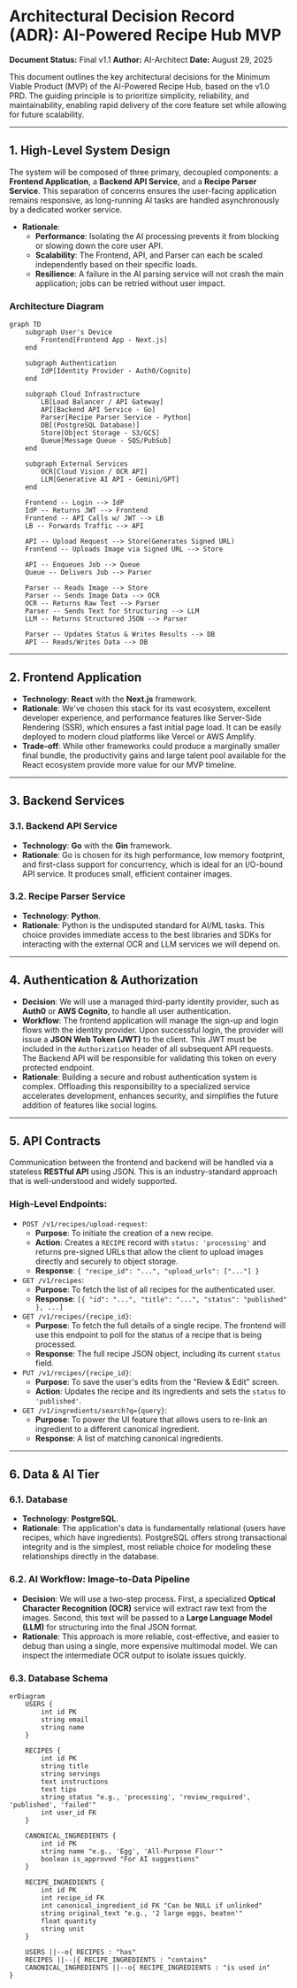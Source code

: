 # Architectural Decision Record (ADR): AI-Powered Recipe Hub MVP

**Document Status:** Final v1.1
**Author:** AI-Architect
**Date:** August 29, 2025

This document outlines the key architectural decisions for the Minimum Viable Product (MVP) of the AI-Powered Recipe Hub, based on the v1.0 PRD. The guiding principle is to prioritize simplicity, reliability, and maintainability, enabling rapid delivery of the core feature set while allowing for future scalability.

---

## 1. High-Level System Design

The system will be composed of three primary, decoupled components: a **Frontend Application**, a **Backend API Service**, and a **Recipe Parser Service**. This separation of concerns ensures the user-facing application remains responsive, as long-running AI tasks are handled asynchronously by a dedicated worker service.

* **Rationale**:
    * **Performance**: Isolating the AI processing prevents it from blocking or slowing down the core user API.
    * **Scalability**: The Frontend, API, and Parser can each be scaled independently based on their specific loads.
    * **Resilience**: A failure in the AI parsing service will not crash the main application; jobs can be retried without user impact.

### Architecture Diagram

```mermaid
graph TD
    subgraph User's Device
        Frontend[Frontend App - Next.js]
    end

    subgraph Authentication
        IdP[Identity Provider - Auth0/Cognito]
    end

    subgraph Cloud Infrastructure
        LB[Load Balancer / API Gateway]
        API[Backend API Service - Go]
        Parser[Recipe Parser Service - Python]
        DB[(PostgreSQL Database)]
        Store[Object Storage - S3/GCS]
        Queue[Message Queue - SQS/PubSub]
    end

    subgraph External Services
        OCR[Cloud Vision / OCR API]
        LLM[Generative AI API - Gemini/GPT]
    end

    Frontend -- Login --> IdP
    IdP -- Returns JWT --> Frontend
    Frontend -- API Calls w/ JWT --> LB
    LB -- Forwards Traffic --> API

    API -- Upload Request --> Store(Generates Signed URL)
    Frontend -- Uploads Image via Signed URL --> Store

    API -- Enqueues Job --> Queue
    Queue -- Delivers Job --> Parser

    Parser -- Reads Image --> Store
    Parser -- Sends Image Data --> OCR
    OCR -- Returns Raw Text --> Parser
    Parser -- Sends Text for Structuring --> LLM
    LLM -- Returns Structured JSON --> Parser

    Parser -- Updates Status & Writes Results --> DB
    API -- Reads/Writes Data --> DB
```

---

## 2. Frontend Application

* **Technology**: **React** with the **Next.js** framework.
* **Rationale**: We've chosen this stack for its vast ecosystem, excellent developer experience, and performance features like Server-Side Rendering (SSR), which ensures a fast initial page load. It can be easily deployed to modern cloud platforms like Vercel or AWS Amplify.
* **Trade-off**: While other frameworks could produce a marginally smaller final bundle, the productivity gains and large talent pool available for the React ecosystem provide more value for our MVP timeline.

---

## 3. Backend Services

### 3.1. Backend API Service

* **Technology**: **Go** with the **Gin** framework.
* **Rationale**: Go is chosen for its high performance, low memory footprint, and first-class support for concurrency, which is ideal for an I/O-bound API service. It produces small, efficient container images.

### 3.2. Recipe Parser Service

* **Technology**: **Python**.
* **Rationale**: Python is the undisputed standard for AI/ML tasks. This choice provides immediate access to the best libraries and SDKs for interacting with the external OCR and LLM services we will depend on.

---

## 4. Authentication & Authorization

* **Decision**: We will use a managed third-party identity provider, such as **Auth0** or **AWS Cognito**, to handle all user authentication.
* **Workflow**: The frontend application will manage the sign-up and login flows with the identity provider. Upon successful login, the provider will issue a **JSON Web Token (JWT)** to the client. This JWT must be included in the `Authorization` header of all subsequent API requests. The Backend API will be responsible for validating this token on every protected endpoint.
* **Rationale**: Building a secure and robust authentication system is complex. Offloading this responsibility to a specialized service accelerates development, enhances security, and simplifies the future addition of features like social logins.

---

## 5. API Contracts

Communication between the frontend and backend will be handled via a stateless **RESTful API** using JSON. This is an industry-standard approach that is well-understood and widely supported.

### High-Level Endpoints:

* `POST /v1/recipes/upload-request`:
    * **Purpose**: To initiate the creation of a new recipe.
    * **Action**: Creates a `RECIPE` record with `status: 'processing'` and returns pre-signed URLs that allow the client to upload images directly and securely to object storage.
    * **Response**: `{ "recipe_id": "...", "upload_urls": ["..."] }`
* `GET /v1/recipes`:
    * **Purpose**: To fetch the list of all recipes for the authenticated user.
    * **Response**: `[{ "id": "...", "title": "...", "status": "published" }, ...]`
* `GET /v1/recipes/{recipe_id}`:
    * **Purpose**: To fetch the full details of a single recipe. The frontend will use this endpoint to poll for the status of a recipe that is being processed.
    * **Response**: The full recipe JSON object, including its current `status` field.
* `PUT /v1/recipes/{recipe_id}`:
    * **Purpose**: To save the user's edits from the "Review & Edit" screen.
    * **Action**: Updates the recipe and its ingredients and sets the `status` to `'published'`.
* `GET /v1/ingredients/search?q={query}`:
    * **Purpose**: To power the UI feature that allows users to re-link an ingredient to a different canonical ingredient.
    * **Response**: A list of matching canonical ingredients.

---

## 6. Data & AI Tier

### 6.1. Database

* **Technology**: **PostgreSQL**.
* **Rationale**: The application's data is fundamentally relational (users have recipes, which have ingredients). PostgreSQL offers strong transactional integrity and is the simplest, most reliable choice for modeling these relationships directly in the database.

### 6.2. AI Workflow: Image-to-Data Pipeline

* **Decision**: We will use a two-step process. First, a specialized **Optical Character Recognition (OCR)** service will extract raw text from the images. Second, this text will be passed to a **Large Language Model (LLM)** for structuring into the final JSON format.
* **Rationale**: This approach is more reliable, cost-effective, and easier to debug than using a single, more expensive multimodal model. We can inspect the intermediate OCR output to isolate issues quickly.

### 6.3. Database Schema

```mermaid
erDiagram
    USERS {
        int id PK
        string email
        string name
    }

    RECIPES {
        int id PK
        string title
        string servings
        text instructions
        text tips
        string status "e.g., 'processing', 'review_required', 'published', 'failed'"
        int user_id FK
    }

    CANONICAL_INGREDIENTS {
        int id PK
        string name "e.g., 'Egg', 'All-Purpose Flour'"
        boolean is_approved "For AI suggestions"
    }

    RECIPE_INGREDIENTS {
        int id PK
        int recipe_id FK
        int canonical_ingredient_id FK "Can be NULL if unlinked"
        string original_text "e.g., '2 large eggs, beaten'"
        float quantity
        string unit
    }

    USERS ||--o{ RECIPES : "has"
    RECIPES ||--|{ RECIPE_INGREDIENTS : "contains"
    CANONICAL_INGREDIENTS ||--o{ RECIPE_INGREDIENTS : "is used in"
}
```